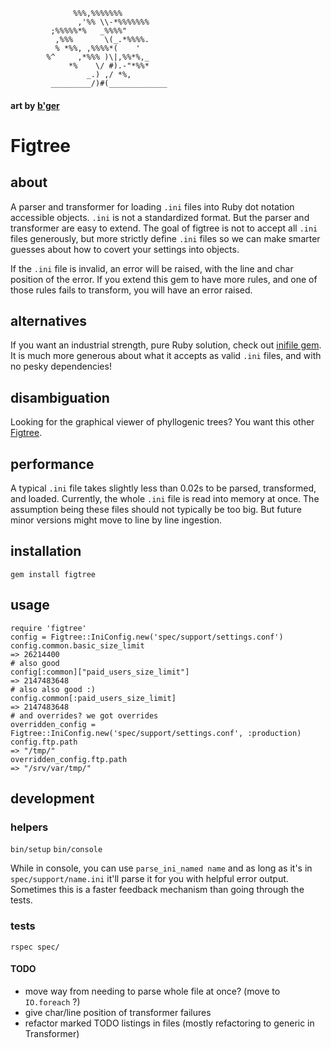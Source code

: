                   %%%,%%%%%%%
                   ,'%% \\-*%%%%%%%
             ;%%%%%*%   _%%%%"
              ,%%%       \(_.*%%%%.
              % *%%, ,%%%%*(    '
            %^     ,*%%% )\|,%%*%,_
                 *%    \/ #).-"*%%*
                     _.) ,/ *%,
             _________/)#(_____________
#### art by [b'ger](http://ascii.co.uk/art/tree)

# Figtree
## about
A parser and transformer for loading `.ini` files into Ruby dot notation accessible objects. `.ini` is not a standardized format. But the parser and transformer are easy to extend. The goal of figtree is not to accept all `.ini` files generously, but more strictly define `.ini` files so we can make smarter guesses about how to covert your settings into objects.

If the `.ini` file is invalid, an error will be raised, with the line and char position of the error. If you extend this gem to have more rules, and one of those rules fails to transform, you will have an error raised.

## alternatives
If you want an industrial strength, pure Ruby solution, check out [inifile gem](https://github.com/TwP/inifile). It is much more generous about what it accepts as valid `.ini` files, and with no pesky dependencies!

## disambiguation
Looking for the graphical viewer of phyllogenic trees? You want this other [Figtree](http://tree.bio.ed.ac.uk/software/figtree/).

## performance
A typical `.ini` file takes slightly less than 0.02s to be parsed, transformed, and loaded. Currently, the whole `.ini` file is read into memory at once. The assumption being these files should not typically be too big. But future minor versions might move to line by line ingestion.

## installation
`gem install figtree`

## usage
    require 'figtree'
    config = Figtree::IniConfig.new('spec/support/settings.conf')
    config.common.basic_size_limit
    => 26214400
    # also good
    config[:common]["paid_users_size_limit"]
    => 2147483648
    # also also good :)
    config.common[:paid_users_size_limit]
    => 2147483648
    # and overrides? we got overrides
    overridden_config = Figtree::IniConfig.new('spec/support/settings.conf', :production)
    config.ftp.path
    => "/tmp/"
    overridden_config.ftp.path
    => "/srv/var/tmp/"

## development
### helpers
`bin/setup`
`bin/console`

While in console, you can use `parse_ini_named name` and as long as it's in `spec/support/name.ini` it'll parse it for you with helpful error output. Sometimes this is a faster feedback mechanism than going through the tests.

### tests
`rspec spec/`

#### TODO
- move way from needing to parse whole file at once? (move to `IO.foreach` ?)
- give char/line position of transformer failures
- refactor marked TODO listings in files (mostly refactoring to generic in Transformer)
